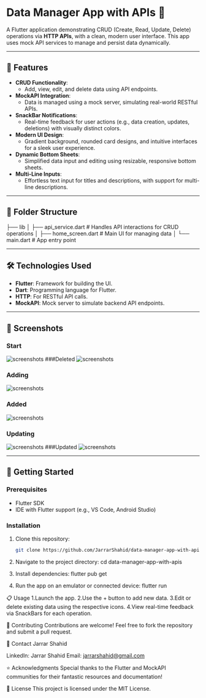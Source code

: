 # Data Manager App with APIs 📱  

A Flutter application demonstrating CRUD (Create, Read, Update, Delete) operations via **HTTP APIs**, with a clean, modern user interface. This app uses mock API services to manage and persist data dynamically.

---

## 🌟 Features  

- **CRUD Functionality**:  
  - Add, view, edit, and delete data using API endpoints.  
- **MockAPI Integration**:  
  - Data is managed using a mock server, simulating real-world RESTful APIs.  
- **SnackBar Notifications**:  
  - Real-time feedback for user actions (e.g., data creation, updates, deletions) with visually distinct colors.  
- **Modern UI Design**:  
  - Gradient background, rounded card designs, and intuitive interfaces for a sleek user experience.  
- **Dynamic Bottom Sheets**:  
  - Simplified data input and editing using resizable, responsive bottom sheets.  
- **Multi-Line Inputs**:  
  - Effortless text input for titles and descriptions, with support for multi-line descriptions.

---

## 📂 Folder Structure  

├── lib
│ ├── api_service.dart # Handles API interactions for CRUD operations
│ ├── home_screen.dart # Main UI for managing data
│ └── main.dart # App entry point


---

## 🛠️ Technologies Used  

- **Flutter**: Framework for building the UI.  
- **Dart**: Programming language for Flutter.  
- **HTTP**: For RESTful API calls.  
- **MockAPI**: Mock server to simulate backend API endpoints.  

---

## 🚀 Screenshots  
### Start
![screenshots](https://github.com/JarrarShahid/data-manager-app/blob/main/Assets/Start.jpg)
###Deleted
![screenshots](https://github.com/JarrarShahid/data-manager-app/blob/main/Assets/Delete.jpg)
### Adding
![screenshots](https://github.com/JarrarShahid/data-manager-app/blob/main/Assets/Adding.jpg)
### Added
![screenshots](https://github.com/JarrarShahid/data-manager-app/blob/main/Assets/Added.jpg)
### Updating
![screenshots](https://github.com/JarrarShahid/data-manager-app/blob/main/Assets/Updating.jpg)
###Updated
![screenshots](https://github.com/JarrarShahid/data-manager-app/blob/main/Assets/Updated.jpg) 

---

## 🔧 Getting Started  

### Prerequisites  

- Flutter SDK  
- IDE with Flutter support (e.g., VS Code, Android Studio)  

### Installation  

1. Clone this repository:  

   ```bash
   git clone https://github.com/JarrarShahid/data-manager-app-with-apis.git

2. Navigate to the project directory: cd data-manager-app-with-apis

3. Install dependencies: flutter pub get

4. Run the app on an emulator or connected device: flutter run

📋 Usage
1.Launch the app.
2.Use the + button to add new data.
3.Edit or delete existing data using the respective icons.
4.View real-time feedback via SnackBars for each operation.

🤝 Contributing
Contributions are welcome! Feel free to fork the repository and submit a pull request.

📧 Contact
Jarrar Shahid

LinkedIn: Jarrar Shahid
Email: jarrarshahid@gmail.com

⭐ Acknowledgments
Special thanks to the Flutter and MockAPI communities for their fantastic resources and documentation!

📄 License
This project is licensed under the MIT License.





















